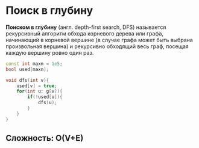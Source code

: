# Поиск в глубину

**Поиском в глубину** (англ. depth-first search, DFS) называется рекурсивный алгоритм обхода корневого дерева или графа, 
начинающий в корневой вершине (в случае графа может быть выбрана произвольная вершина) и рекурсивно обходящий весь граф, посещая каждую вершину ровно один раз.

```cpp
const int maxn = 1e5;
bool used[maxn];

void dfs(int v){
    used[v] = true;
    for(int u: g[v]){
        if(!used[u]){
            dfs(u);
        }
    }
}
```
## Сложность: O(V+E)
